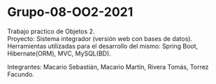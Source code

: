 # Grupo-08-OO2-2021
Trabajo practico de Objetos 2.<br>
Proyecto: Sistema integrador (versión web con bases de datos).<br>
Herramientas utilizadas para el desarrollo del mismo: Spring Boot, Hibernate(ORM), MVC, MySQL(BD).

Integrantes: Macario Sebastián, Macario Martín, Rivera Tomás, Torrez Facundo.    
